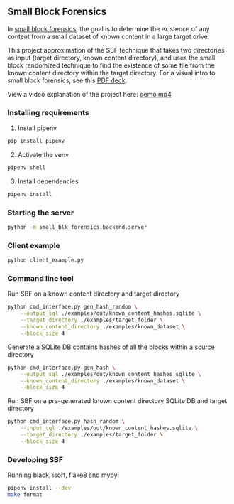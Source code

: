 ## Small Block Forensics

In [small block forensics](https://gist.github.com/atharvakale343/614a721b9ae429d1dce8ee14dd3bed52), the goal is to determine the existence of any content from  a small dataset of known content in a large target drive.

This project approximation of the SBF technique that takes two directories as input (target directory, known content directory), and uses the small block randomized technique to find the existence of some file from the known content directory within the target directory. For a visual intro to small block forensics, see this [PDF deck](./docs/intro-to-small-block-forensics.pdf).

View a video explanation of the project here: [demo.mp4](./docs/small-block-forensics-demo.mp4)

### Installing requirements

1. Install pipenv

```zsh
pip install pipenv
```

2. Activate the venv

```zsh
pipenv shell
```

3. Install dependencies

```zsh
pipenv install
```

### Starting the server

```zsh
python -m small_blk_forensics.backend.server
```

### Client example

```zsh
python client_example.py
```

### Command line tool

Run SBF on a known content directory and target directory

```zsh
python cmd_interface.py gen_hash_random \
    --output_sql ./examples/out/known_content_hashes.sqlite \
    --target_directory ./examples/target_folder \
    --known_content_directory ./examples/known_dataset \
    --block_size 4
```

Generate a SQLite DB contains hashes of all the blocks within a source directory

```zsh
python cmd_interface.py gen_hash \
    --output_sql ./examples/out/known_content_hashes.sqlite \
    --known_content_directory ./examples/known_dataset \
    --block_size 4
```


Run SBF on a pre-generated known content directory SQLite DB and target directory

```zsh
python cmd_interface.py hash_random \
    --input_sql ./examples/out/known_content_hashes.sqlite \
    --target_directory ./examples/target_folder \
    --block_size 4
```

### Developing SBF

Running black, isort, flake8 and mypy:

```zsh
pipenv install --dev
make format
```
